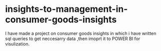 # insights-to-management-in-consumer-goods-insights
I have made a project on consumer goods insights in which i have written sql queries to get neccesarry data ,then imoprt it to POWER BI for visulization.
